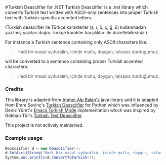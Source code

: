#Turkish Deasciifier for .NET
Turkish Deasciifier is a .net library which converts Turkish text written with ASCII-only sentences into proper Turkish text with Turkish-specific accented letters.

(Turkish deasciifier ile Türkçe karakterler (ş, ı, ö, ç, ğ, ü) kullanmadan yazılmış yazıları doğru Türkçe karakter karşılıkları ile düzeltebilirsiniz.)

For instance a Turkish sentence containing only ASCII characters like:

>  Hadi bir masal uyduralim, icinde mutlu, doygun, telassiz durdugumuz.

will be converted to a sentence containing proper Turkish accented characters:

> Hadi bir masal uyduralım, içinde mutlu, doygun, telaşsız durduğumuz.

### Credits

This library is adapted from [Ahmet Alp Balan's](https://github.com/ahmetalpbalkan/turkish-deasciifier-java) java library and it is adapted from Emre Sevinç's [Turkish Deasciifier](http://ileriseviye.org/blog/?p=327) for Python which was influenced by Deniz Yüret's [Emacs Turkish Mode](http://denizyuret.blogspot.com/2006/11/emacs-turkish-mode.html) implementation which was inspired by Gökhan Tür's [Turkish Text Deasciifier](http://www.hlst.sabanciuniv.edu/TL/deascii.html).


This project is not actively maintained.

### Example usage

```csharp
Deasciifier d = new Deasciifier();
d.SetAsciiString("Hadi bir masal uyduralim, icinde mutlu, doygun, telassiz durdugumuz.");
System.out.println(d.ConvertToTurkish());
```
